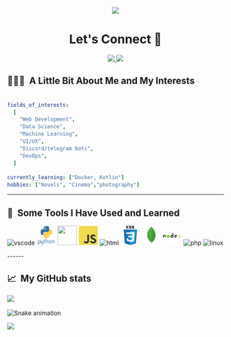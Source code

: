 <p align="center">
  <img src="https://capsule-render.vercel.app/api?text=Hello%20Everyone!%E2%9D%A4&animation=fadeIn&type=waving&color=gradient&height=100"/>
</p>

<h1 align="center">
  Let's Connect 💬
</h1>
<p align="center">
<a href="https://twitter.com/i_hashed">
  <img height="50" src="https://user-images.githubusercontent.com/46517096/166974271-91dfa250-d70b-4cb9-8707-f1bda1b708c3.png"/>
</a>
  <a href="https://discord.gg/">
  <img height="50" src="https://i.imgur.com/jL4YIdv.png"/>
</a>
</p>

<h2> 👨🏻‍💻 &nbsp;A Little Bit About Me and My Interests</h2>

```yaml

fields_of_interests:
  [
    "Web Development",
    "Data Science",
    "Machine Learning",
    "UI/UX",
    "Discord/telegram bots",
    "DevOps",
  ]

currently_learning: ["Docker, Kotlin"]
hobbies: ["Novels", "Cinema","photography"]
```
------
<h2> 🚀 &nbsp;Some Tools I Have Used and Learned</h2>
<p align="left">
<img src="https://cdn.jsdelivr.net/gh/devicons/devicon/icons/vscode/vscode-original.svg" alt="vscode" width="45" height="45"/>
<img src="https://raw.githubusercontent.com/devicons/devicon/master/icons/python/python-original-wordmark.svg" alt="python" width="45" height="45" />
<img src="https://cdn.jsdelivr.net/gh/devicons/devicon/icons/cplusplus/cplusplus-original.svg" width="45" height="45"/>
<img src="https://raw.githubusercontent.com/devicons/devicon/master/icons/javascript/javascript-original.svg" alt="javascript" width="45" height="45" />
<img src="https://cdn.jsdelivr.net/gh/devicons/devicon/icons/html5/html5-original.svg" alt="html" width="45" height="45"/>
<img src="https://raw.githubusercontent.com/devicons/devicon/master/icons/css3/css3-original-wordmark.svg" alt="css3" width="45" height="45" />
<img src="https://raw.githubusercontent.com/devicons/devicon/master/icons/mongodb/mongodb-original.svg" alt="mongodb" width="45" height="45" />
<img src="https://raw.githubusercontent.com/devicons/devicon/master/icons/nodejs/nodejs-original-wordmark.svg" alt="nodejs" width="45" height="45" />
<img src="https://cdn.jsdelivr.net/gh/devicons/devicon/icons/php/php-original.svg" alt="php" width="45" height="45"/>
<img src="https://cdn.jsdelivr.net/gh/devicons/devicon/icons/linux/linux-original.svg" alt="linux" width="45" height="45"/>       
   </p>
------
<h2> 📈 &nbsp;My GitHub stats</h2>
<a href="https://github.com/Hashedcat">
  <img height="180em" src="https://github-readme-stats.vercel.app/api?username=Hashedcat&theme=noctis_minimus&show_icons=true" />
  </a>
  
 ![Snake animation](https://github.com/Hashedcat/Hashedcat/blob/output/github-contribution-grid-snake.svg)
  
<p align="left">
  <img src="https://capsule-render.vercel.app/api?type=waving&color=gradient&height=100&section=footer"/>
</p>
  
  
